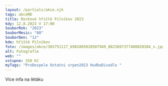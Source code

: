 ```yaml
---
layout: /partials/akce.njk
tags: akceMD
title: Rockové hřiště Pilníkov 2023
kdy: 12.8.2023 V 17:00
SouborRok: "2023"
SouborMesic: "08"
SouborDen: "12"
kde: hřiště Pilníkov
foto: /images/akce/365751117_6981865028507949_8823697377480028384_n.jpg
alt: Fotografie
web: ""
vstupne: 350 Kč
myTags: "ProDospele Ostatni srpen2023 HudbaDivadlo "
---
```

V﻿íce infa na létáku